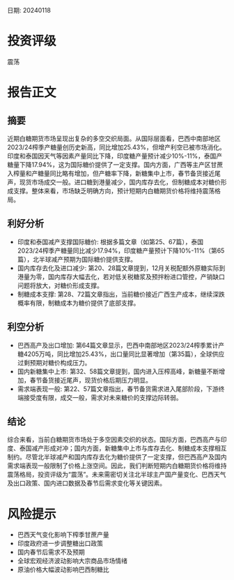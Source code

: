 
日期: 20240118

# 投资评级

震荡

# 报告正文

## 摘要

近期白糖期货市场呈现出复杂的多空交织局面。从国际层面看，巴西中南部地区2023/24榨季产糖量创历史新高，同比增加25.43%，但增产利空已被市场消化。印度和泰国因天气等因素产量同比下降，印度糖产量预计减少10%-11%，泰国产糖量下降17.94%，这为国际糖价提供了一定支撑。国内方面，广西等主产区甘蔗入榨量和产糖量同比略有增加，但产糖率下降，新糖集中上市，春节备货接近尾声，现货市场成交一般。进口糖到港量减少，国内库存去化，但制糖成本对糖价形成支撑。整体来看，市场缺乏明确方向，预计短期内白糖期货价格将维持震荡格局。

## 利好分析

* 印度和泰国减产支撑国际糖价: 根据多篇文章（如第25、67篇），泰国2023/24榨季产糖量同比减少17.94%，印度糖产量预计下降10%-11%（第65篇），北半球减产预期为国际糖价提供支撑。
* 国内库存去化及进口减少: 第20、28篇文章提到，12月关税配额外原糖实际到港量为零，国内库存大幅去化，若对低关税糖浆及预拌粉进口管控，产销缺口问题将放大，对糖价形成支撑。
* 制糖成本支撑: 第28、72篇文章指出，当前糖价接近广西生产成本，继续深跌概率有限，制糖成本为糖价提供了底部支撑。

## 利空分析

* 巴西高产及出口增加: 第64篇文章显示，巴西中南部地区2023/24榨季累计产糖4205万吨，同比增加25.43%，出口量同比显著增加（第35篇），全球供应过剩预期对糖价构成压力。
* 国内新糖集中上市: 第32、58篇文章提到，国内进入压榨高峰，新糖量不断增加，春节备货接近尾声，现货价格后期压力明显。
* 需求端表现一般: 第22、57篇文章指出，春节备货需求进入尾部阶段，下游终端接受度有限，成交一般，需求对未来糖价的支撑边际转弱。

## 结论

综合来看，当前白糖期货市场处于多空因素交织的状态。国际方面，巴西高产与印度、泰国减产形成对冲；国内方面，新糖集中上市与库存去化、制糖成本支撑相互制约。尽管北半球减产和国内库存去化为糖价提供了一定支撑，但巴西高产及国内需求端表现一般限制了价格上涨空间。因此，我们判断短期内白糖期货价格将维持震荡格局，投资评级为“震荡”。未来需密切关注北半球主产国产量变化、巴西天气及出口政策、国内进口数据及春节后需求变化等关键因素。

# 风险提示

* 巴西天气变化影响下榨季甘蔗产量
* 印度政府进一步调整糖出口政策
* 国内春节后需求不及预期
* 全球宏观经济波动影响大宗商品市场情绪
* 原油价格大幅波动影响巴西制糖比
